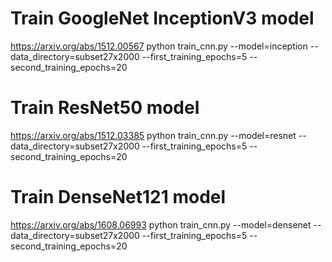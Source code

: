 # Train GoogleNet InceptionV3 model
https://arxiv.org/abs/1512.00567
python train_cnn.py --model=inception --data_directory=subset27x2000 --first_training_epochs=5 --second_training_epochs=20

# Train ResNet50 model
https://arxiv.org/abs/1512.03385
python train_cnn.py --model=resnet --data_directory=subset27x2000 --first_training_epochs=5 --second_training_epochs=20

# Train DenseNet121 model
https://arxiv.org/abs/1608.06993
python train_cnn.py --model=densenet --data_directory=subset27x2000 --first_training_epochs=5 --second_training_epochs=20